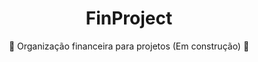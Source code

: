 <h1 align="center"> FinProject </h1>

<p align="center"> 🚧 Organização financeira para projetos (Em construção) 🚧 </p>
